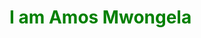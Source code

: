 <html>
  <head></head>  
  <body>
<h1 style="color: green;">I am Amos Mwongela</h1>
    <body>
</html>
